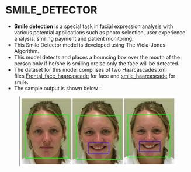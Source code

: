 # SMILE_DETECTOR

- <b> Smile detection</b> is a special task in facial expression analysis with various potential applications such as photo selection, user experience analysis, smiling payment and patient monitoring.
- This Smile Detector model is developed using The Viola-Jones Algorithm.
- This model detects and places a bouncing box over the mouth of the person only if he/she is smiling orelse only the face will be detected.
- The dataset for this model comprises of two Haarcascades xml files,<a href="https://forms.illinois.edu/sec/1713398">Frontal_face_haarcascade</a> for face and <a href="https://forms.illinois.edu/sec/1713398">smile_haarcascade</a> for smile.
- The sample output is shown below : 
 <p align="center">
  <img src="https://github.com/NAVANEETHELITE/SMILE_DETECTOR/blob/main/SMILE%20DETECTOR/OUTPUT/IMG%201.png" width="85%" title="SMILE DETECTION" alt="SAMPLE OUTPUT">
</p>

